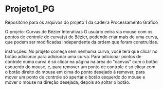 # Projeto1_PG
Repositório para os arquivos do projeto 1 da cadeira Processamento Gráfico

O projeto: Curvas de Bézier Interativas
O usuário entra via mouse com os pontos de controle de curva(s) de Bézier,
podendo criar mais de uma curva, que podem ser modificadas independente da
ordem que foram construídas.

instruções:
	No projeto começa sem nenhuma curva, você terá que clicar no botão adicionar para adicionar uma curva.
	Para adicionar pontos de controle numa curva é só clicar na página na área do "canvas" com o botão esquerdo do mouse, e, para remover um ponto de controle é só clicar com o botão direito do mouse em cima do ponto desejado à remover, para mover um ponto de controle só apertar o botão esquerdo do mouse e mover o mouse na direção desejada, depois só soltar o botão.
